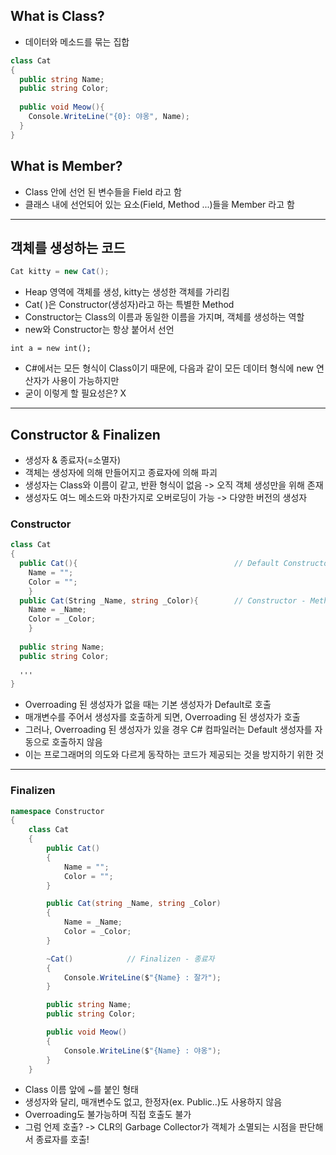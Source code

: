## What is Class? 
- 데이터와 메소드를 묶는 집합

```C#
class Cat
{
  public string Name;
  public string Color;
  
  public void Meow(){
    Console.WriteLine("{0}: 야옹", Name);
  }
}
```

## What is Member?
- Class 안에 선언 된 변수들을 Field 라고 함
- 클래스 내에 선언되어 있는 요소(Field, Method ...)들을 Member 라고 함

*** 

## 객체를 생성하는 코드
```C#
Cat kitty = new Cat();
```
- Heap 영역에 객체를 생성, kitty는 생성한 객체를 가리킴 
- Cat( )은 Constructor(생성자)라고 하는 특별한 Method
- Constructor는 Class의 이름과 동일한 이름을 가지며, 객체를 생성하는 역할
- new와 Constructor는 항상 붙어서 선언

```
int a = new int();
```
- C#에서는 모든 형식이 Class이기 때문에, 다음과 같이 모든 데이터 형식에 new 연산자가 사용이 가능하지만
- 굳이 이렇게 할 필요성은? X
***

## Constructor & Finalizen 
- 생성자 & 종료자(=소멸자)
- 객체는 생성자에 의해 만들어지고 종료자에 의해 파괴
- 생성자는 Class와 이름이 같고, 반환 형식이 없음 -> 오직 객체 생성만을 위해 존재
- 생성자도 여느 메소드와 마찬가지로 오버로딩이 가능 -> 다양한 버전의 생성자 

### Constructor
```C#
class Cat
{
  public Cat(){                                   // Default Constructor 
    Name = "";
    Color = "";
    }
  public Cat(String _Name, string _Color){        // Constructor - Method Overroading
    Name = _Name;
    Color = _Color;
    }
  
  public string Name;
  public string Color;
  
  '''
}
```
- Overroading 된 생성자가 없을 때는 기본 생성자가 Default로 호출
- 매개변수를 주어서 생성자를 호출하게 되면, Overroading 된 생성자가 호출
- 그러나, Overroading 된 생성자가 있을 경우 C# 컴파일러는 Default 생성자를 자동으로 호출하지 않음
- 이는 프로그래머의 의도와 다르게 동작하는 코드가 제공되는 것을 방지하기 위한 것

***

### Finalizen
```C#
namespace Constructor
{
    class Cat
    {
        public Cat()
        {
            Name = "";
            Color = "";
        }

        public Cat(string _Name, string _Color)
        {
            Name = _Name;
            Color = _Color;
        }

        ~Cat()            // Finalizen - 종료자
        {
            Console.WriteLine($"{Name} : 잘가");
        }

        public string Name;
        public string Color;

        public void Meow()
        {
            Console.WriteLine($"{Name} : 야옹");
        }
    }

```

- Class 이름 앞에 ~를 붙인 형태
- 생성자와 달리, 매개변수도 없고, 한정자(ex. Public..)도 사용하지 않음
- Overroading도 불가능하며 직접 호출도 불가
- 그럼 언제 호출? -> CLR의 Garbage Collector가 객체가 소멸되는 시점을 판단해서 종료자를 호출! 


